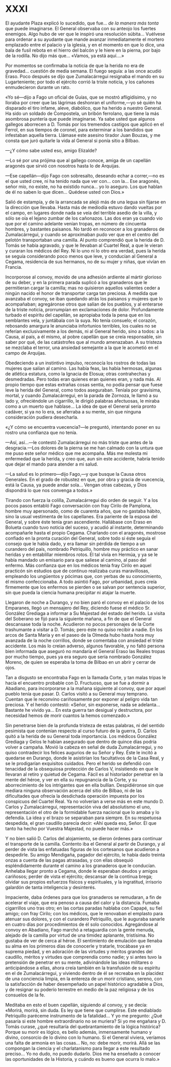 # XXXI

El ayudante Plaza explicó lo sucedido, que fue... *de la manera más tonta* que
puede imaginarse. El General observaba con su anteojo los fuertes enemigos.
Algo hubo de ver que le inspiró una resolución súbita... Vuélvese para ordenar
a su ayudante que mande avanzar inmediatamente el mortero emplazado entre el
palacio y la iglesia, y en el momento en que lo dice, una bala de fusil rebota
en el hierro del balcón y le hiere en la pierna, por bajo de la rodilla. No
dijo más que... «Vamos, ya está aquí....»

Por momentos se confirmaba la noticia de que la herida no era de gravedad...
cuestión de media semana. El fuego seguía: a las once acudió Eraso. Poco
después se dijo que Zumalacárregui resignaba el mando en su Lugarteniente; por
todo el ejército corrió la triste noticia, y los cañones enmudecieron durante
un rato.

«Yo sé—dijo a Fago un oficial de Guías, que se mostró afligidísimo, y no
lloraba por creer que las lágrimas deshonran el uniforme,—yo sé quién ha
disparado el tiro infame, aleve, diabólico, que ha herido a nuestro General. Ha
sido un soldado de Compostela, un bribón ferrolano, que tiene la más asombrosa
puntería que puede imaginarse. Ya sabe usted que algunos gallegos aborrecen
a D. Tomás por los tremendos castigos que aplicó en el Ferrol, en sus tiempos
de coronel, para exterminar a los bandidos que infestaban aquella tierra.
Llámase este asesino tirador Juan Bouzas, y me consta que juró quitarle la vida
al General si ponía sitio a Bilbao.

—¿Y cómo sabe usted eso, amigo Elizalde?

—Lo sé por una prójima que al gallego conoce, amiga de un capellán aragonés que
sirvió con nosotros hasta lo de Arquijas.

—Ese capellán—dijo Fago con sobresalto, deseando echar a correr,—no es el que
usted cree, ni ha tenido nada que ver con... con la... Ese aragonés, señor mío,
no existe, no ha existido nunca... yo lo aseguro. Los que hablan de él no saben
lo que dicen... Quédese usted con Dios.»

Salió de estampía, y de la arrancada se alejó más de una legua sin fijarse en
la dirección que llevaba. Hasta más de mediodía estuvo dando vueltas por el
campo, en lugares donde nada se veía del terrible asedio de la villa, y sólo se
oía el lejano zumbar de los cañonazos. Las dos eran ya cuando vio que por el
camino adelante venían tropas, en número de cincuenta hombres, y bastantes
paisanos. No tardó en reconocer a los granaderos de Zumalacárregui, y cuando se
aproximaban pudo ver que en el centro del pelotón transportaban una camilla. Al
punto comprendió que la herida de D. Tomás se había agravado, y que le llevaban
al Cuartel Real, a que le vieran y curaran los médicos del Rey. Ni lo uno ni lo
otro era verdad, pues la herida se seguía considerando poco menos que leve,
y conducían al General a Cegama, residencia de sus hermanos, no de su mujer
y niñas, que vivían en Francia.

Incorporose al convoy, movido de una adhesión ardiente al mártir glorioso de su
deber, y en la primera parada suplicó a los granaderos que le permitieran
cargar la camilla; mas no quisieron aquellos valientes ceder a ningún nacido el
honor de transportar carga tan preciosa. A medida que avanzaba el convoy, se
iban quedando atrás los paisanos y mujeres que lo acompañaban; agregáronse
otros que salían de los pueblos, y al enterarse de la triste noticia,
prorrumpían en exclamaciones de dolor. Profundamente turbado el espíritu del
capellán, se apropiaba toda la pena que en los semblantes vela, y juntábala con
la suya. No tenía consuelo; el corazón, rebosando amargura le anunciaba
infortunios terribles, los cuales no se referían exclusivamente a los demás, ni
al General herido, sino a todos: a la Causa, al país, a él mismo, al pobre
capellán que se creía responsable, sin saber por qué, de las catástrofes que al
mundo amenazaban. A su tristeza se mezclaba el terror, una ansiedad semejante
a la que le acometió en el campo de Arquijas.

Obedeciendo a un instintivo impulso, reconocía los rostros de todas las mujeres
que salían al camino. Las había feas, las había hermosas, algunas de atlética
estatura, como la Ignacia de Elosua; otras contrahechas y desmedradas. Pero
todas eran quienes eran quienes eran, y nada más. Al propio tiempo que estas
extrañas cosas sentía, no podía pensar que fuese leve la herida del General,
como todos aseguraban. Teníala por gravísima, mortal, y cuando Zumalacárregui,
en la parada de Zornoza, le llamó a su lado y, ofreciéndole un cigarrillo, le
dirigió palabras afectuosas, le miraba como a un muerto que hablase... La idea
de que el General sería pronto cadáver, si ya no lo era, se aferraba a su
mente, sin que ninguna consideración pudiera desecharla.

«¿Y cómo se encuentra vuecencia?—le preguntó, intentando poner en su rostro una
confianza que no tenía.

—Así, así...—le contestó Zumalacárregui no más triste que antes de la
desgracia.—Los dolores de la pierna se me han calmado con la untura que me puso
este señor médico que me acompaña. Más me molesta mi enfermedad que la herida,
y creo que, aun sin este accidente, habría tenido que dejar el mando para
atender a mi salud.

—La salud es lo primero—dijo Fago,—y que busque la Causa otros Generales. En el
grado de robustez en que, por obra y gracia de vuecencia, está la Causa, ya
puede andar sola... Vengan otras cabezas, y Dios dispondrá lo que nos convenga
a todos.»

Tirando con fuerza la colilla, Zumalacárregui dio orden de seguir. Y a los
pocos pasos entabló Fago conversación con fray Cirilo de Pamplona, hombre muy
apersonado, como de cuarenta años, que no gastaba hábito, sino la usual
vestimenta de los capellanes. Era pariente de la esposa del General, y sobre
éste tenía gran ascendiente. Hallábase con Eraso en Bolueta cuando tuvo noticia
del suceso, y acudió al instante, determinando acompañarle hasta el propio
Cegama. Charlando con el aragonés, mostrose confiado en la pronta curación del
General, sobre todo si éste seguía el consejo que le había dado, y era llamar
sin pérdida de tiempo a un curandero del país, nombrado Petriquillo, hombre muy
práctico en sanar heridas y en entablillar miembros rotos. El tal vivía en
Hermúa, y ya se le había mandado un emisario para que saliese al camino, al
paso del enfermo. Más confianza que en los médicos tenía fray Cirilo en aquel
practicón sin estudios que de continuo realizaba curas maravillosas, empleando
los ungüentos y pócimas que, con yerbas de su conocimiento, él mismo
confeccionaba. A todo asintió Fago, por urbanidad, pues creía firmemente que
los enfermos se pierden o se salvan por sentencia superior, sin que pueda la
ciencia humana precipitar ni atajar la muerte.

Llegaron de noche a Durango, y no bien paró el convoy en el palacio de los
Emparanes, llegó un mensajero del Rey, diciendo fuese el médico Sr.
González Grediaga a informar a Su Majestad del estado del herido. La visita
del Soberano se fijó para la siguiente mañana, a fin de que el General
descansase toda la noche. Acudieron no pocos personajes de la Corte
trashumante a visitar a D. Tomás; pero éste no quiso recibir a nadie. En los
arcos de Santa María y en el paseo de la Olmeda hubo hasta hora muy
avanzada de la noche corrillos, donde se comentaba con ansiedad el triste
accidente. Los más lo creían adverso, algunos favorable, y no faltó persona
bien informada que aseguró no mandaría el General Eraso las Reales tropas
por mucho tiempo, pues ya era seguro que sería nombrado González Moreno,
de quien se esperaba la toma de Bilbao en un abrir y cerrar de ojos.

Tan a disgusto se encontraba Fago en la llamada Corte, y tan malas tripas le
hacía el encuentro probable con D. Fructuoso, que se fue a dormir a Abadiano,
para incorporarse a la mañana siguiente al convoy, que por aquel pueblo tenía
que pasar. D. Carlos visitó a su General muy temprano. Cuentan que le reconvino
cariñosamente por exponer al peligro vida tan preciosa. Y el herido contestó:
«Señor, sin exponerse, nada se adelanta... Bastante he vivido ya... En esta
guerra tan desigual y destructora, por necesidad hemos de morir cuantos la
hemos comenzado.»

Sin penetrarse bien de la profunda tristeza de estas palabras, ni del sentido
pesimista que contenían respecto al curso futuro de la guerra, D. Carlos quitó
a la herida de su General toda importancia. Los médicos González Grediaga
y Gelos le habían asegurado que dentro de quince días podría volver a campaña.
Movió la cabeza en señal de duda Zumalacárregui, y no quiso contradecir los
felices augurios de su Señor y Rey. Éste le incitó a quedarse en Durango, donde
le asistirían los facultativos de la Casa Real, y se le prodigarían exquisitos
cuidados. Pero el herido se defendió con tenacidad de la obsequiosa protección
de Carlos V, insistiendo en que le llevaran al retiro y quietud de Cegama.
Fácil es al historiador penetrar en la mente del héroe, y ver en ella su
repugnancia de la Corte, y su aborrecimiento de los intrigantes que en ella
bullían. Despidiéronse sin que mediara ninguna observación acerca del sitio de
Bilbao, ni de las dificultades que ofrecía la desdichada operación impuesta por
los conspicuos del Cuartel Real. Ya no volverían a verse más en este mundo D.
Carlos y Zumalacárregui, representación viva del absolutismo el uno,
representación el otro de la formidable fuerza nacional que lo amaba y lo
defendía. La idea y el brazo se separaban para siempre. En su respetuosa
despedida, el gran caudillo parecía decir: «Ahí queda eso, Señor. El que tanto
ha hecho por Vuestra Majestad, no puede hacer más.»

Y no bien salió D. Carlos del alojamiento, se dieron órdenes para continuar el
transporte de la camilla. Contento iba el General al partir de Durango, y al
perder de vista las enfatuadas figuras de los cortesanos que acudieron
a despedirle. Su amigo Mendigaña, pagador del ejército, le había dado treinta
onzas a cuenta de las pagas atrasadas, y con ellas obsequió espléndidamente
durante el camino a los granaderos que le conducían. Anhelaba llegar pronto
a Cegama, donde le esperaban deudos y amigos cariñosos; perder de vista el
ejército; descansar de la continua brega; olvidar sus propios esfuerzos físicos
y espirituales, y la ingratitud, irrisorio galardón de tanta inteligencia
y desinterés.

Impaciente, daba órdenes para que los granaderos se remudaran, a fin de
acelerar el viaje, que era penoso a causa del calor y la distancia. Fumaba
cigarrillos uno tras otro; en las cortas paradas hablaba con Capapé, su fiel
amigo; con fray Cirilo; con los médicos, que le renovaban el emplasto para
atenuar sus dolores, y con el curandero Petriquillo, que le auguraba sanarle en
cuatro días por procedimientos de él solo conocidos. Agregándose al convoy en
Abadiano, Fago marchó a retaguardia con la gente menuda, alejado de la camilla
por virtud de una timidez aplanante, tristísima. No gustaba de ver de cerca al
héroe. El sentimiento de emulación que llenaba su alma en los primeros días de
conocerle y tratarle, trocábase ya en suprema piedad, y en adoración de las
virtudes y méritos grandes del caudillo, méritos y virtudes que comprendía como
nadie; y si antes tuvo la pretensión de penetrar en su mente, adivinándole las
ideas militares o anticipándose a ellas, ahora creía también en la transfusión
de su espíritu en el de Zumalacárregui, y viviendo dentro de él se recreaba en
la placidez de una conciencia limpia, en la entereza de un morir cristiano,
sereno, con la satisfacción de haber desempeñado un papel histórico agradable
a Dios, y de resignar su poderío terrestre en medio de la paz religiosa y de
los consuelos de la fe.

Meditaba en esto el buen capellán, siguiendo al convoy, y se decía: «Morirá,
morirá, sin duda. Es ley que tiene que cumplirse. Este endiablado Petriquillo
paréceme instrumento de la fatalidad... Y yo me pregunto: ¿Qué pasaría si este
hombre extraordinario no se muriera? Si yo me engañara y D. Tomás curase, ¿qué
resultaría del quebrantamiento de la lógica histórica? Porque su morir es
lógico, es bello además, inmensamente humano y divino, consorcio de lo divino
con lo humano. Si el General viviera, veríamos una falta de armonía en las
cosas... No, no: debe morir, morirá. Allá se las compongan la ciencia y el
charlatanismo para llegar a este resultado preciso... Yo no dudo, no puedo
dudarlo. Dios me ha enseñado a conocer las oportunidades de la Historia,
y cuándo es bueno que ocurra lo malo.»
